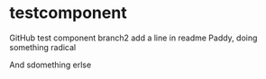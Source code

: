 # testcomponent
GitHub test component
branch2
add a line in readme
Paddy, doing something radical

And sdomething erlse
